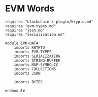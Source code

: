EVM Words
=========

```k
requires "blockchain-k-plugin/krypto.md"
requires "evm-types.md"
requires "json.md"
requires "serialization.md"
```

```k
module EVM-DATA
    imports KRYPTO
    imports EVM-TYPES
    imports SERIALIZATION
    imports STRING-BUFFER
    imports MAP-SYMBOLIC
    imports COLLECTIONS
    imports JSON
```

```{.k .concrete .bytes}
    imports BYTES
```

```k
endmodule
```

